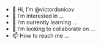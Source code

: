 - 👋 Hi, I’m @victordonicov
- 👀 I’m interested in ...
- 🌱 I’m currently learning ...
- 💞️ I’m looking to collaborate on ...
- 📫 How to reach me ...

<!---
victordonicov/victordonicov is a ✨ special ✨ repository because its `README.md` (this file) appears on your GitHub profile.
You can click the Preview link to take a look at your changes.
--->
